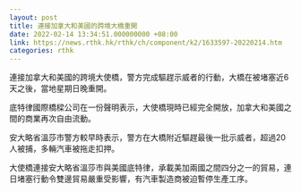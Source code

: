 ```yaml
---
layout: post
title: 連接加拿大和美國的跨境大橋重開
date: 2022-02-14 13:34:51.000000000 +08:00
link: https://news.rthk.hk/rthk/ch/component/k2/1633597-20220214.htm
categories: rthk
---
```


連接加拿大和美國的跨境大使橋，警方完成驅趕示威者的行動，大橋在被堵塞近6天之後，當地星期日晚重開。

底特律國際橋樑公司在一份聲明表示，大使橋現時已經完全開放，加拿大和美國之間的商業再次自由流動。

安大略省溫莎市警方較早時表示，警方在大橋附近驅趕最後一批示威者，超過20人被捕，多輛汽車被拖走扣押。

大使橋連接安大略省溫莎市與美國底特律，承載美加兩國之間四分之一的貿易，連日堵塞行動令雙邊貿易嚴重受影響，有汽車製造商被迫暫停生產工序。
